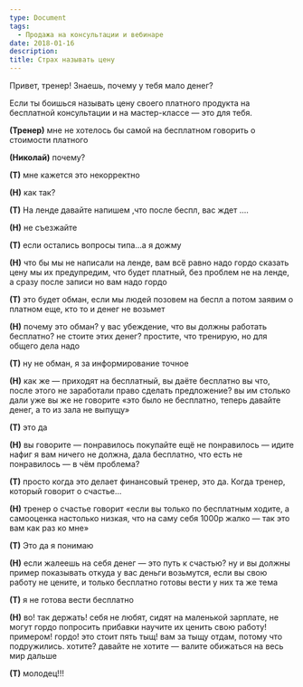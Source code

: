 ```yaml
---
type: Document
tags:
  - Продажа на консультации и вебинаре
date: 2018-01-16
description: 
title: Страх называть цену
---
```


Привет, тренер! Знаешь, почему у тебя мало денег?

Если ты боишься называть цену своего платного продукта на бесплатной консультации и на мастер-классе — это для тебя.

__(Тренер)__ мне не хотелось бы самой на бесплатном говорить о стоимости платного

__(Николай)__ почему?

__(Т)__ мне кажется это некорректно

__(Н)__ как так?

__(Т)__ На ленде давайте напишем ,что после беспл, вас ждет ....

__(Н)__ не съезжайте

__(Т)__ если остались вопросы типа...а я дожму

__(Н)__ что бы мы не написали на ленде, вам всё равно надо гордо сказать цену
мы их предупредим, что будет платный, без проблем
не на ленде, а сразу после записи
но вам надо гордо

__(Т)__ это будет обман, если мы людей позовем на беспл а потом заявим о платном еще, кто то и денег не возьмет

__(Н)__ почему это обман?
у вас убеждение, что вы должны работать бесплатно?
не стоите этих денег?
простите, что тренирую, но для общего дела надо

__(Т)__ ну не обман, я за информирование точное

__(Н)__ как же — приходят на бесплатный, вы даёте бесплатно
вы что, после этого не заработали право сделать предложение?
вы им столько дали уже
вы же не говорите «это было не бесплатно, теперь давайте денег, а то из зала не выпущу»

__(Т)__ это да

__(Н)__ вы говорите — понравилось покупайте ещё
не понравилось — идите нафиг
я вам ничего не должна, дала бесплатно, что есть
не понравилось — в чём проблема?

__(Т)__ просто когда это делает финансовый тренер, это да. Когда тренер, который говорит о счастье...

__(Н)__ тренер о счастье говорит «если вы только по бесплатным ходите, а самооценка настолько низкая, что на саму себя 1000р жалко — так это вам как раз ко мне»

__(Т)__ Это да
я понимаю

__(Н)__ если жалеешь на себя денег — это путь к счастью?
ну и вы должны пример показывать
откуда у вас деньги возьмутся, если вы свою работу не цените, и только бесплатно готовы вести
у них та же тема

__(Т)__ я не готова вести бесплатно

__(Н)__ во! так держать!
себя не любят, сидят на маленькой зарплате, не могут гордо попросить прибавки
научите их ценить свою работу! примером!
гордо! это стоит пять тыщ! вам за тыщу отдам, потому что подружились.
хотите? давайте
не хотите — валите обижаться на весь мир дальше

__(Т)__ молодец!!!
